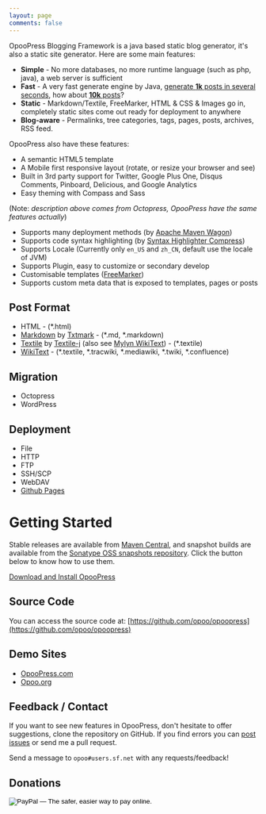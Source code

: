 ```yaml
---
layout: page
comments: false
---
```

OpooPress Blogging Framework is a java based static blog generator, it's also a static site generator. Here are some main features:

- **Simple** - No more databases, no more runtime language (such as php, java), a web server is sufficient
- **Fast** - A very fast generate engine by Java, [generate **1k** posts in several seconds](http://opoo.org/why-i-develop-opoopress/), how about [**10k** posts](http://opoo.org/2014/opoopress-site-generated-in-multi-thread/)?
- **Static** - Markdown/Textile, FreeMarker, HTML & CSS & Images go in, completely static sites come out ready for deployment to anywhere
- **Blog-aware** - Permalinks, tree categories, tags, pages, posts, archives, RSS feed.

OpooPress also have these features:
- A semantic HTML5 template
- A Mobile first responsive layout (rotate, or resize your browser and see)
- Built in 3rd party support for Twitter, Google Plus One, Disqus Comments, Pinboard, Delicious, and Google Analytics
- Easy theming with Compass and Sass

(Note: *description above comes from Octopress, OpooPress have the same features actually*)
- Supports many deployment methods (by [Apache Maven Wagon](http://maven.apache.org/wagon/))
- Supports code syntax highlighting (by [Syntax Highlighter Compress](http://alexgorbatchev.com/SyntaxHighlighter/))
- Supports Locale (Currently only `en_US` and `zh_CN`, default use the locale of JVM)
- Supports Plugin, easy to customize or secondary develop
- Customisable templates ([FreeMarker](http://www.freemarker.org/))
- Supports custom meta data that is exposed to templates, pages or posts

## Post Format
- HTML - (\*.html)
- [Markdown](http://daringfireball.net/projects/markdown/) by [Txtmark](https://github.com/rjeschke/txtmark) - (\*.md, \*.markdown)
- [Textile](http://textile.sitemonks.com/) by [Textile-j](https://java.net/projects/textile-j) (also see [Mylyn WikiText](http://wiki.eclipse.org/Mylyn/Incubator/WikiText)) - (\*.textile)
- [WikiText](http://wiki.eclipse.org/Mylyn/WikiText) - (\*.textile, \*.tracwiki, \*.mediawiki, \*.twiki, \*.confluence)

## Migration
- Octopress
- WordPress

## Deployment
- File
- HTTP
- FTP
- SSH/SCP
- WebDAV
- [Github Pages](/en/docs/github-pages/)

# Getting Started

Stable releases are available from [Maven Central](http://search.maven.org/#search%7Cga%7C1%7Corg.opoo.press), and snapshot builds are available from the [Sonatype OSS snapshots repository](https://oss.sonatype.org/index.html#nexus-search;quick~org.opoo.press). Click the button below to know how to use them. 

<a class="download-button" href="/en/download/">Download and Install OpooPress</a>

## Source Code
You can access the source code at: [https://github.com/opoo/opoopress](https://github.com/opoo/opoopress)

## Demo Sites
- [OpooPress.com](http://www.opoopress.com/)
- [Opoo.org](http://opoo.org/)

## Feedback / Contact
If you want to see new features in OpooPress, don't hesitate to offer suggestions, clone the repository on GitHub. If you find errors you can [post issues](https://github.com/opoo/opoopress/issues) or send me a pull request.

Send a message to `opoo#users.sf.net` with any requests/feedback!

## Donations

<form action="https://www.paypal.com/cgi-bin/webscr" method="post" target="_top" id="donations">
<input type="hidden" name="cmd" value="_donations">
<input type="hidden" name="business" value="donations@opoopress.com">
<!-- <input type="hidden" name="lc" value="CN"> -->
<input type="hidden" name="item_name" value="Donate to OpooPress">
<input type="hidden" name="no_note" value="0">
<input type="hidden" name="currency_code" value="USD">
<input type="hidden" name="bn" value="PP-DonationsBF:btn_donate_SM.gif:NonHostedGuest">
<input type="image" src="https://www.paypalobjects.com/en_US/i/btn/btn_donate_SM.gif" border="0" name="submit" alt="PayPal — The safer, easier way to pay online.">
<!-- <img alt="" border="0" src="https://www.paypalobjects.com/en_US/i/scr/pixel.gif" width="1" height="1"> -->
</form>
